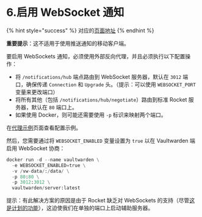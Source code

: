 # 6.启用 WebSocket 通知

{% hint style="success" %}
对应的[页面地址](https://github.com/dani-garcia/vaultwarden/wiki/Enabling-WebSocket-notifications)
{% endhint %}

**重要提示**：这不适用于使用推送通知的移动客户端。

要启用 WebSockets 通知，必须使用外部反向代理，并且必须执行以下配置操作：

* 将 `/notifications/hub` 端点路由到 WebSocket 服务器，默认在 `3012` 端口，确保传递 `Connection` 和 `Upgrade` 头。（提示：可以使用 `WEBSOCKET_PORT` 变量来更改端口）
* 将所有其他（包括 `/notifications/hub/negotiate`）路由到标准 Rocket 服务器，默认在 `80` 端口上。
* 如果使用 Docker，则可能还需要使用 `-p` 标识来映射两个端口。

在[代理示例](../deployment/proxy-examples.md)页面查看配置示例。

然后，您需要通过将 `WEBSOCKET_ENABLED` 变量设置为 `true` 以在 Vaultwarden 端启用 WebSocket 协商：

```python
docker run -d --name vaultwarden \
  -e WEBSOCKET_ENABLED=true \
  -v /vw-data/:/data/ \
  -p 80:80 \
  -p 3012:3012 \
  vaultwarden/server:latest
```

提示：有此解决方案的原因是由于 Rocket 缺乏对 WebSockets 的支持（尽管[这是计划的功能](https://github.com/SergioBenitez/Rocket/issues/90)），这迫使我们在单独的端口上启动辅助服务器。

